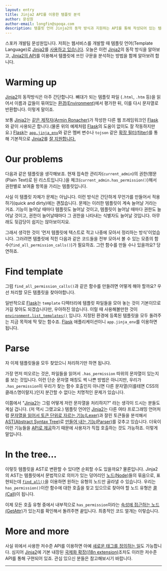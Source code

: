 ```yaml
---
layout: entry
title: Jinja2 API를 이용한 템플릿 분석
author: 문성원
author-email: longfin@spoqa.com
description: 템플릿 언어 Jinja2의 동작 방식과 지원하는 API를 통해 작성되어 있는 템플릿들의 구문을 분석하는 방법을 알아봅니다.
---
```


스포카 개발팀 문성원입니다. 저희는 웹서비스를 개발할 때 템플릿 언어(Template Language)로 [Jinja2]를 [사용하고 있습니다](). 오늘은 이런 [Jinja2]의 동작 방식을 알아보고, [Jinja2의 API](http://jinja.pocoo.org/docs/api/)를 이용해서 템플릿에 쓰인 구문을 분석하는 방법을 함께 알아보려 합니다.

# Warming up

[Jinja2]의 동작방식은 아주 간단합니다. 뼈대가 되는 템플릿 파일 (<code>.html</code>, <code>.htm</code> 등)을 읽어서 이름과 값들이 묶여있는 [환경(Environment)](http://jinja.pocoo.org/docs/api/?highlight=environment#jinja2.Environment)에서 평가한 뒤, 이를 다시 문자열로 반환합니다. 이렇게 말이죠.

<script src="https://gist.github.com/3000690.js?file=template.py"></script>

<script src="https://gist.github.com/3000690.js?file=template.html"></script>

 보통 [Jinja2]는 [같은 제작자(Armin Ronacher)](http://lucumr.pocoo.org/about/)가 작성한 다른 웹 프레임워크인 [Flask]와 같이 사용되곤 합니다.(물론 위의 예제처럼 [Flask]의 도움이 없이도 잘 작동하지만요.) [Flask]는 [<code>app.jinja_env</code>](http://flask.pocoo.org/docs/api/#flask.Flask.jinja_env)와 같은 멤버 변수나 <code>tojson</code> 같은 [확장 필터(filter)](http://flask.pocoo.org/docs/templating/#standard-filters)를 통해 기본적으로 [Jinja2]를 [잘 지원합니다.](http://flask.pocoo.org/docs/templating/) 

<script src="https://gist.github.com/3000690.js?file=flask_template.py"></script>

# Our problems

 다음과 같은 템플릿을 생각해보죠. 현재 접속한 관리자(<code>current_admin</code>)의 권한(평문(Plain Text)로 된 리스트입니다.)을 체크(<code>current\_admin.has\_permission()</code>)해서 권한별로 보여줄 항목을 가리는 템플릿입니다.

<script src="https://gist.github.com/3000690.js?file=some.html"></script>

 사실 이 템플릿 자체가 문제는 아닙니다. 이런 방식은 간단하게 무언가를 만들어서 적용하기(quick and dirty)에는 괜찮습니다. 문제는 이러한 템플릿이 계속 늘어날 거라는 거죠. 기능이 늘어날 때마다 템플릿도 늘어날 것이고, 템플릿이 늘어날 때마다 권한도 늘어날 것이고, 권한이 늘어날때마다 그 권한을 나타내는 식별자도 늘어날 것입니다. 아무래도 뒷감당이 쉽지는 않아보이지요. 

 그래서 생각한 것이 '먼저 템플릿에 텍스트로 적고 나중에 모아서 정리하는 방식'이었습니다. 그러려면 템플릿에 적힌 다음과 같은 코드들을 전부 모아서 볼 수 있는 모종의 함수(<code>find\_all\_permission_calls()</code>)가 필요하죠. 그런 함수를 만들 수나 있을까요? 당연하죠.

# Find template

 그럼 <code>find\_all\_permission_calls()</code>과 같은 함수를 만들려면 어떻게 해야 할까요? 우선 처리할 모든 템플릿을 찾아야합니다. 

 일반적으로 [Flask]는 <code>template</code> 디렉터리에 템플릿 파일들을 모아 놓는 것이 기본이므로 거길 찾아도 되겠습니다만, 우아하진 않습니다. 이럴 때 사용해볼만한 것이 [<code>environment.list_templates()</code>](http://jinja.pocoo.org/docs/api/#jinja2.Environment.list_templates) 입니다. 지정된 환경에 등록된 템플릿을 모두 돌려주는 지금 목적에 딱 맞는 함수죠. [Flask] 애플리케이션이니 <code>app.jinja_env</code>를 이용하면 됩니다.
 
 <script src="https://gist.github.com/3000690.js?file=find_templates.py"></script>

# Parse

 자 이제 템플릿들을 모두 찾았으니 처리하기만 하면 됩니다. 
 
 가장 먼저 떠오르는 것은, 파일들을 읽어서 <code>.has\_permission</code> 따위의 문자열이 있는지를 보는 것입니다. 이런 단순 문자열 매칭도 썩 나쁜 방법은 아니지만, 우리가 <code>.has\_permission</code>이 우리가 찾는 함수 호출인지 아니면 다른 문자열(이를테면 CSS의 클래스명이랄지.)인지 분간할 수 없다는 치명적인 문제가 있습니다. 
 
이쯤에서 "[Jinja2]는 그럼 어떻게 저런 문자열을 처리하지?" 라는 생각이 드시는 분들도 계실 겁니다. (저 역시 그랬고요.) 템플릿 언어인 [Jinja2]는 다른 여타 프로그래밍 언어처럼 [문자열을 읽어서 토큰 단위로 자르는 기능(Lexer)](http://en.wikipedia.org/wiki/Lexical_analysis)과 잘린 토큰들을 분석해서 [AST(Abstract Syntax Tree)](http://jinja.pocoo.org/docs/extensions/#ast)로 [만들어 내는 기능(Parser)](http://en.wikipedia.org/wiki/Parser)를 갖추고 있습니다. 더욱이 이런 기능들을 [API로 제공](http://jinja.pocoo.org/docs/api/#low-level-api)하기 때문에 사용자가 직접 호출하는 것도 가능하죠. 이렇게 말입니다.

<script src="https://gist.github.com/3000690.js?file=parse_template.py"></script>

# In the tree...

 이렇듯 템플릿을 AST로 변환할 수 있다면 순회할 수도 있을까요? 물론입니다. Jinja2의 AST는 템플릿에서 문법적으로 의미가 있는 덩어리인 [노드(Node)](http://jinja.pocoo.org/docs/extensions/#jinja2.nodes.Node)들의 묶음으로, 표현되는데  [<code>find_all()</code>](http://jinja.pocoo.org/docs/extensions/#jinja2.nodes.Node.find_all)을 이용하면 원하는 유형의 노드만 골라낼 수 있습니다. 우리는 <code>has_permission()</code>이란 함수에 대한 호출을 찾고 있으므로 찾아야 할 노드 유형은 [콜(Call)](http://jinja.pocoo.org/docs/extensions/#jinja2.nodes.Call)이 됩니다. 

<script src="https://gist.github.com/3000690.js?file=find_call_nodes.py"></script>

 이제 모든 호출 유형 중에서 내부적으로 <code>has_permission</code>이라는 [속성에 접근하는 노드(GetAttr)](http://jinja.pocoo.org/docs/extensions/#jinja2.nodes.Getattr)가 있는지를 확인해서 돌려주면 끝입니다. 최종적인 코드 얼개는 이렇습니다.

<script src="https://gist.github.com/3000690.js?file=final.py"></script>

# More and more

사실 위에서 사용한 저수준 API를 이용하면 아예 [새로운 태그를 정의하는 일](http://jinja.pocoo.org/docs/extensions/#module-jinja2.ext)도 가능합니다. 심지어 [Jinja2]에 기본 내장된 [국제화 확장(i18n extension)](https://github.com/mitsuhiko/jinja2/blob/master/jinja2/ext.py#L153)조차도 이러한 저수준 API를 통해 구현되어 있죠. 관심 있으신 분들은 참고해보시기 바랍니다.

---

[Jinja2]: http://jinja.pocoo.org/
[Flask]: http://flask.pocoo.org/
